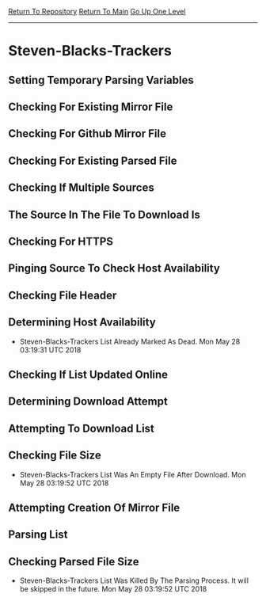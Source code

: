 [Return To Repository](https://github.com/deathbybandaid/piholeparser/)
[Return To Main](https://github.com/deathbybandaid/piholeparser/blob/master/RecentRunLogs/Mainlog.md)
[Go Up One Level](https://github.com/deathbybandaid/piholeparser/blob/master/RecentRunLogs/TopLevelScripts/30-Processing-External-Blacklists.md)
____________________________________
# Steven-Blacks-Trackers
## Setting Temporary Parsing Variables
## Checking For Existing Mirror File
## Checking For Github Mirror File
## Checking For Existing Parsed File
## Checking If Multiple Sources
## The Source In The File To Download Is
## Checking For HTTPS
## Pinging Source To Check Host Availability
## Checking File Header
## Determining Host Availability
* Steven-Blacks-Trackers List Already Marked As Dead. Mon May 28 03:19:31 UTC 2018
## Checking If List Updated Online
## Determining Download Attempt
## Attempting To Download List
## Checking File Size
* Steven-Blacks-Trackers List Was An Empty File After Download. Mon May 28 03:19:52 UTC 2018
## Attempting Creation Of Mirror File
## Parsing List
## Checking Parsed File Size
* Steven-Blacks-Trackers List Was Killed By The Parsing Process. It will be skipped in the future. Mon May 28 03:19:52 UTC 2018

